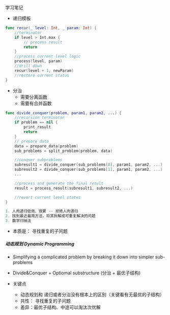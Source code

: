学习笔记
- 递归模板
```swift
func recur(_ level: Int, _ param: Int) {
    //terminator 
    if level > Int.max {
        // process result
        return 
    }
    //process current level logic
    process(level, param)
    //drill down 
    recur(level + 1, newParam)
    //restore current status
}
```
- 分治
  - 需要分离函数
  - 需要有合并函数
```swift
func divide_conquer(problem, param1, param2, ...) {
    //recursion terminator
    if problem == nil {
        print_result
        return
    }
    // prepare data
    data = prepare_data(problem)
    sub_problems = split_problem(problem, data)

    //conquer subproblems
    subresult1 = divide_conquer(sub_problems[0], param1, param2, ...)
    subresult2 = divide_conquer(sub_problems[1], param1, param2, ...)
    ...

    //process and generate the final result
    result = process_result(subresult1, subresult2, ...)

    //revert current level states
}
```
```swift
1. 人肉递归低效、很累 -- 拒绝人肉递归
2. 找到最近最简方法，将其拆解成可重复解决的问题
3. 数学归纳法
```
- 本质是： 寻找重复的子问题

##### 动态规划 Dynamic Programming
-  Simplifying a complicated problem by breaking it down into simpler sub-problems
-  Divide&Conquer + Optiomal substructure (分治 + 最优子结构)

- 关键点
  - 动态规划和 递归或者分治没有根本上的区别（关键看有无最优的子结构）
  - 共性： 寻找重复的子问题
  - 差异：最优子结构、中途可以淘汰次优解
